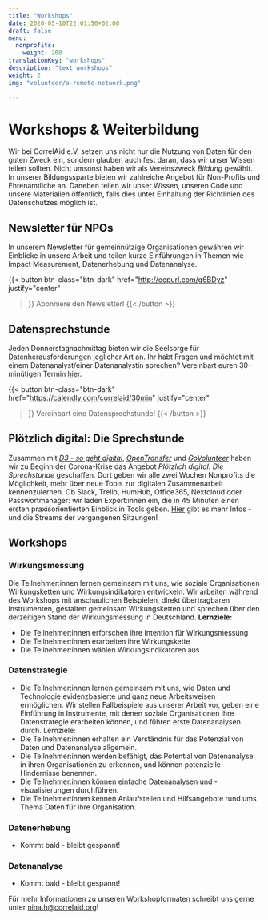 ```yaml
---
title: "Workshops"
date: 2020-05-10T22:01:56+02:00
draft: false
menu:
  nonprofits:
    weight: 200
translationKey: "workshops"
description: "text workshops"
weight: 2
img: "volunteer/a-remote-network.png"

---
```


# Workshops & Weiterbildung

Wir bei CorrelAid e.V. setzen uns nicht nur die Nutzung von Daten für den guten Zweck ein, sondern glauben auch fest daran, dass wir unser Wissen teilen sollten. Nicht umsonst haben wir als Vereinszweck *Bildung* gewählt. In unserer Bildungssparte bieten wir zahlreiche Angebot für Non-Profits und Ehrenamtliche an. Daneben teilen wir unser Wissen, unseren Code und unsere Materialien öffentlich, falls dies unter Einhaltung der Richtlinien des Datenschutzes möglich ist.

## Newsletter für NPOs
In unserem Newsletter für gemeinnützige Organisationen gewähren wir Einblicke in unsere Arbeit und teilen kurze Einführungen in Themen wie Impact Measurement, Datenerhebung und Datenanalyse. 

{{< button 
    btn-class="btn-dark"
    href="http://eepurl.com/g6BDyz"
    justify="center"
>}}
Abonniere den Newsletter!
{{< /button >}}

## Datensprechstunde
Jeden Donnerstagnachmittag bieten wir die Seelsorge für Datenherausforderungen jeglicher Art an. Ihr habt Fragen und möchtet mit einem Datenanalyst/einer Datenanalystin sprechen? Vereinbart euren 30-minütigen Termin [hier](https://calendly.com/correlaid/30min).

{{< button 
    btn-class="btn-dark"
    href="https://calendly.com/correlaid/30min"
    justify="center"
>}}
Vereinbart eine Datensprechstunde!
{{< /button >}}

## Plötzlich digital: Die Sprechstunde
Zusammen mit [*D3 - so geht digital*](https://so-geht-digital.de), [*OpenTransfer*](https://opentransfer.de/) und [*GoVolunteer*](https://govolunteer.com) haben wir zu Beginn der Corona-Krise das Angebot *Plötzlich digital: Die Sprechstunde* geschaffen. Dort geben wir alle zwei Wochen Nonprofits die Möglichkeit, mehr über neue Tools zur digitalen Zusammenarbeit kennenzulernen. Ob Slack, Trello, HumHub, Office365, Nextcloud oder Passwortmanager: wir laden Expert:innen ein, die in 45 Minuten einen ersten praxisorientierten Einblick in Tools geben. [Hier](https://so-geht-digital.de/ploetzlich-digital-die-sprechstunde/) gibt es mehr Infos - und die Streams der vergangenen Sitzungen! 

## Workshops
### Wirkungsmessung
Die Teilnehmer:innen lernen gemeinsam mit uns, wie soziale Organisationen Wirkungsketten und Wirkungsindikatoren entwickeln. Wir arbeiten während des Workshops mit anschaulichen Beispielen, direkt übertragbaren Instrumenten, gestalten gemeinsam Wirkungsketten und sprechen über den derzeitigen Stand der Wirkungsmessung in Deutschland.
**Lernziele:**
- Die Teilnehmer:innen erforschen ihre Intention für Wirkungsmessung
- Die Teilnehmer:innen erarbeiten ihre Wirkungskette
- Die Teilnehmer:innen wählen Wirkungsindikatoren aus

### Datenstrategie
- Die Teilnehmer:innen lernen gemeinsam mit uns, wie Daten und Technologie evidenzbasierte und ganz neue Arbeitsweisen ermöglichen. Wir stellen Fallbeispiele aus unserer Arbeit vor, geben eine Einführung in Instrumente, mit denen soziale Organisationen ihre Datenstrategie erarbeiten können, und führen erste Datenanalysen durch. Lernziele:
- Die Teilnehmer:innen erhalten ein Verständnis für das Potenzial von Daten und Datenanalyse allgemein.
- Die Teilnehmer:innen werden befähigt, das Potential von Datenanalyse in ihren Organisationen zu erkennen, und können potenzielle Hindernisse benennen.
- Die Teilnehmer:innen können einfache Datenanalysen und -visualisierungen durchführen.
- Die Teilnehmer:innen kennen Anlaufstellen und Hilfsangebote rund ums Thema Daten für ihre Organisation.

### Datenerhebung
- Kommt bald - bleibt gespannt!

### Datenanalyse
- Kommt bald - bleibt gespannt!

Für mehr Informationen zu unseren Workshopformaten schreibt uns gerne unter [nina.h@correlaid.org](mailto:nina.h@correlaid.org)!
